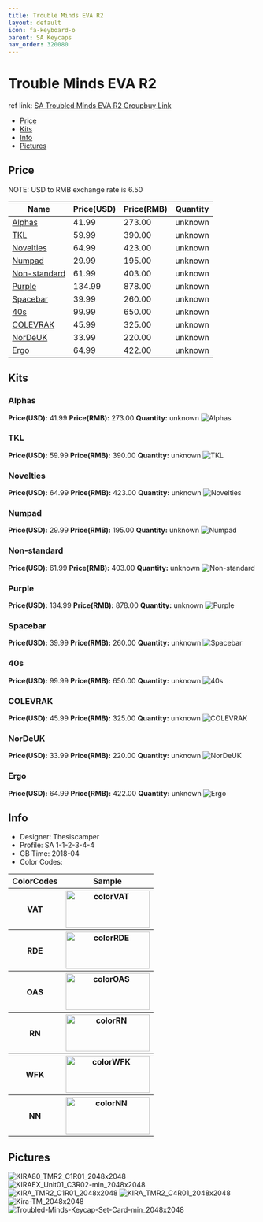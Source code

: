 ```yaml
---
title: Trouble Minds EVA R2
layout: default
icon: fa-keyboard-o
parent: SA Keycaps
nav_order: 320080
---
```


# Trouble Minds EVA R2

ref link: [SA Troubled Minds EVA R2 Groupbuy Link](https://kono.store/products/sa-troubled-minds-keycap-set)

* [Price](#price)
* [Kits](#kits)
* [Info](#info)
* [Pictures](#pictures)

## Price

NOTE: USD to RMB exchange rate is 6.50

| Name          | Price(USD)    | Price(RMB)  | Quantity |
| ------------- | ------------- | ----------- | -------- |
|[Alphas](#alphas)|41.99|273.00|unknown|
|[TKL](#tkl)|59.99|390.00|unknown|
|[Novelties](#novelties)|64.99|423.00|unknown|
|[Numpad](#numpad)|29.99|195.00|unknown|
|[Non-standard](#non-standard)|61.99|403.00|unknown|
|[Purple](#purple)|134.99|878.00|unknown|
|[Spacebar](#spacebar)|39.99|260.00|unknown|
|[40s](#40s)|99.99|650.00|unknown|
|[COLEVRAK](#colevrak)|45.99|325.00|unknown|
|[NorDeUK](#nordeuk)|33.99|220.00|unknown|
|[Ergo](#ergo)|64.99|422.00|unknown|

## Kits
### Alphas
**Price(USD):** 41.99    **Price(RMB):** 273.00    **Quantity:** unknown
<img src="{{ 'assets/images/sa-keycaps/evar2/kits_pics/alphas.png' | relative_url }}" alt="Alphas" class="image featured">

### TKL
**Price(USD):** 59.99    **Price(RMB):** 390.00    **Quantity:** unknown
<img src="{{ 'assets/images/sa-keycaps/evar2/kits_pics/tkl.png' | relative_url }}" alt="TKL" class="image featured">

### Novelties
**Price(USD):** 64.99    **Price(RMB):** 423.00    **Quantity:** unknown
<img src="{{ 'assets/images/sa-keycaps/evar2/kits_pics/novelties.png' | relative_url }}" alt="Novelties" class="image featured">

### Numpad
**Price(USD):** 29.99    **Price(RMB):** 195.00    **Quantity:** unknown
<img src="{{ 'assets/images/sa-keycaps/evar2/kits_pics/numpad.png' | relative_url }}" alt="Numpad" class="image featured">

### Non-standard
**Price(USD):** 61.99    **Price(RMB):** 403.00    **Quantity:** unknown
<img src="{{ 'assets/images/sa-keycaps/evar2/kits_pics/non-standard.png' | relative_url }}" alt="Non-standard" class="image featured">

### Purple
**Price(USD):** 134.99    **Price(RMB):** 878.00    **Quantity:** unknown
<img src="{{ 'assets/images/sa-keycaps/evar2/kits_pics/purple.png' | relative_url }}" alt="Purple" class="image featured">

### Spacebar
**Price(USD):** 39.99    **Price(RMB):** 260.00    **Quantity:** unknown
<img src="{{ 'assets/images/sa-keycaps/evar2/kits_pics/spacebar.png' | relative_url }}" alt="Spacebar" class="image featured">

### 40s
**Price(USD):** 99.99    **Price(RMB):** 650.00    **Quantity:** unknown
<img src="{{ 'assets/images/sa-keycaps/evar2/kits_pics/40s.png' | relative_url }}" alt="40s" class="image featured">

### COLEVRAK
**Price(USD):** 45.99    **Price(RMB):** 325.00    **Quantity:** unknown
<img src="{{ 'assets/images/sa-keycaps/evar2/kits_pics/colevrak.png' | relative_url }}" alt="COLEVRAK" class="image featured">

### NorDeUK
**Price(USD):** 33.99    **Price(RMB):** 220.00    **Quantity:** unknown
<img src="{{ 'assets/images/sa-keycaps/evar2/kits_pics/nordeuk.png' | relative_url }}" alt="NorDeUK" class="image featured">

### Ergo
**Price(USD):** 64.99    **Price(RMB):** 422.00    **Quantity:** unknown
<img src="{{ 'assets/images/sa-keycaps/evar2/kits_pics/ergo.png' | relative_url }}" alt="Ergo" class="image featured">

## Info
* Designer:  Thesiscamper
* Profile: SA 1-1-2-3-4-4
* GB Time: 2018-04
* Color Codes:  
<table style="width:100%">
  <tr>
    <th>ColorCodes</th>
    <th>Sample</th>
  </tr>
  <tr>
    <th>VAT</th>
    <th><img src="{{ 'assets/images/sa-keycaps/SP_ColorCodes/abs/SP_Abs_ColorCodes_VAT.png' | relative_url }}" alt="colorVAT" height="75" width="170"></th>
  </tr>
  <tr>
    <th>RDE</th>
    <th><img src="{{ 'assets/images/sa-keycaps/SP_ColorCodes/abs/SP_Abs_ColorCodes_RDE.png' | relative_url }}" alt="colorRDE" height="75" width="170"></th>
  </tr>
  <tr>
    <th>OAS</th>
    <th><img src="{{ 'assets/images/sa-keycaps/SP_ColorCodes/abs/SP_Abs_ColorCodes_OAS.png' | relative_url }}" alt="colorOAS" height="75" width="170"></th>
  </tr>
  <tr>
    <th>RN</th>
    <th><img src="{{ 'assets/images/sa-keycaps/SP_ColorCodes/abs/SP_Abs_ColorCodes_RN.png' | relative_url }}" alt="colorRN" height="75" width="170"></th>
  </tr>
  <tr>
    <th>WFK</th>
    <th><img src="{{ 'assets/images/sa-keycaps/SP_ColorCodes/abs/SP_Abs_ColorCodes_WFK.png' | relative_url }}" alt="colorWFK" height="75" width="170"></th>
  </tr>
  <tr>
    <th>NN</th>
    <th><img src="{{ 'assets/images/sa-keycaps/SP_ColorCodes/abs/SP_Abs_ColorCodes_NN.png' | relative_url }}" alt="colorNN" height="75" width="170"></th>
  </tr>
</table>

## Pictures
<img src="{{ 'assets/images/sa-keycaps/evar2/rendering_pics/KIRA80_TMR2_C1R01_2048x2048.png' | relative_url }}" alt="KIRA80_TMR2_C1R01_2048x2048" class="image featured">
<img src="{{ 'assets/images/sa-keycaps/evar2/rendering_pics/KIRAEX_Unit01_C3R02-min_2048x2048.png' | relative_url }}" alt="KIRAEX_Unit01_C3R02-min_2048x2048" class="image featured">
<img src="{{ 'assets/images/sa-keycaps/evar2/rendering_pics/KIRA_TMR2_C1R01_2048x2048.png' | relative_url }}" alt="KIRA_TMR2_C1R01_2048x2048" class="image featured">
<img src="{{ 'assets/images/sa-keycaps/evar2/rendering_pics/KIRA_TMR2_C4R01_2048x2048.png' | relative_url }}" alt="KIRA_TMR2_C4R01_2048x2048" class="image featured">
<img src="{{ 'assets/images/sa-keycaps/evar2/rendering_pics/Kira-TM_2048x2048.png' | relative_url }}" alt="Kira-TM_2048x2048" class="image featured">
<img src="{{ 'assets/images/sa-keycaps/evar2/rendering_pics/Troubled-Minds-Keycap-Set-Card-min_2048x2048.png' | relative_url }}" alt="Troubled-Minds-Keycap-Set-Card-min_2048x2048" class="image featured">
